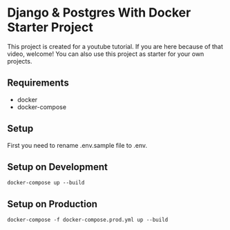 # Django & Postgres With Docker Starter Project

This project is created for a youtube tutorial. If you are here because of that video, welcome! You can also use this project as starter for your own projects.

## Requirements
- docker
- docker-compose

## Setup
First you need to rename .env.sample file to .env.

## Setup on Development
```docker-compose up --build```

## Setup on Production
```docker-compose -f docker-compose.prod.yml up --build```